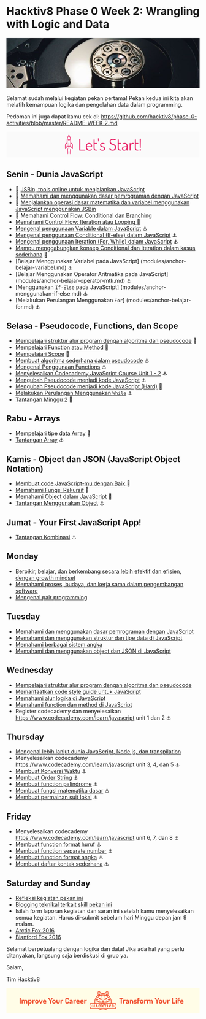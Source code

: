 # Hacktiv8 Phase 0 Week 2: Wrangling with Logic and Data

![Header](assets/header-w2.jpg)

Selamat sudah melalui kegiatan pekan pertama! Pekan kedua ini kita akan melatih kemampuan logika dan pengolahan data dalam programming.

Pedoman ini juga dapat kamu cek di: <https://github.com/hacktiv8/phase-0-activities/blob/master/README-WEEK-2.md>

![Let's start!](assets/start.png)

## Senin - Dunia JavaScript

- :wrench:
[JSBin, tools online untuk menjalankan JavaScript](http://jsbin.com/?js,console)
- :notebook_with_decorative_cover:
[Memahami dan menggunakan dasar pemrograman dengan JavaScript](https://github.com/hacktiv8/phase-0-activities/blob/master/modules/js-first-time.md)
- :notebook_with_decorative_cover:
[Menjalankan operasi dasar matematika dan variabel menggunakan JavaScript menggunakan JSBin](https://github.com/hacktiv8/phase-0-activities/blob/master/modules/js-basics.md)
- :notebook_with_decorative_cover: [Memahami Control Flow: Conditional dan Branching](https://github.com/hacktiv8/phase-0-activities/blob/master/modules/js-basics.md)
-  [Memahami Control Flow: Iteration atau Looping ](https://github.com/hacktiv8/phase-0-activities/blob/master/modules/js-basics.md)
:notebook_with_decorative_cover:
-  [Mengenal penggunaan Variable dalam JavaScript](https://github.com/hacktiv8/phase-0-activities/blob/master/modules/js-basics.md)
:anchor:
-  [Mengenal penggunaan Conditional (If-else) dalam JavaScript](https://github.com/hacktiv8/phase-0-activities/blob/master/modules/js-basics.md)
:anchor:
-  [Mengenal penggunaan Iteration (For, While) dalam JavaScript](https://github.com/hacktiv8/phase-0-activities/blob/master/modules/js-basics.md)
:anchor:
-  [Mampu menggabungkan konsep Conditional dan Iteration dalam kasus sederhana](https://github.com/hacktiv8/phase-0-activities/blob/master/modules/js-basics.md)
:rocket:
-  [Belajar Menggunakan Variabel pada JavaScript] (modules/anchor-belajar-variabel.md)
:anchor:
-  [Belajar Menggunakan Operator Aritmatika pada JavaScript] (modules/anchor-belajar-operator-mtk.md)
:anchor:
-  [Menggunakan `If-Else` pada JavaScript] (modules/anchor-menggunakan-if-else.md)
:anchor:
-  [Melakukan Perulangan Menggunakan `For`] (modules/anchor-belajar-for.md)
:anchor:

## Selasa - Pseudocode, Functions, dan Scope

-  [Mempelajari struktur alur program dengan algoritma dan pseudocode](https://github.com/hacktiv8/phase-0-activities/blob/master/modules/algorithm-pseudocode.md)
:notebook_with_decorative_cover:
-  [Mempelajari Function atau Method](https://github.com/hacktiv8/phase-0-activities/blob/master/modules/js-function-method.md)
:notebook_with_decorative_cover:
-  [Mempelajari Scope](https://github.com/hacktiv8/phase-0-activities/blob/master/modules/js-scope.md)
:notebook_with_decorative_cover:
-  [Membuat algoritma sederhana dalam pseudocode](https://github.com/hacktiv8/phase-0-activities/blob/master/modules/algorithm-pseudocode.md)
:anchor:
-  [Mengenal Penggunaan Functions](https://github.com/hacktiv8/phase-0-activities/blob/master/modules/js-basics.md)
:anchor:
-  [Menyelesaikan Codecademy JavaScript Course Unit 1 - 2](https://github.com/hacktiv8/phase-0-activities/blob/master/modules/js-basics.md)
:anchor:
-  [Mengubah Pseudocode menjadi kode JavaScript](https://github.com/hacktiv8/phase-0-activities/blob/master/modules/algorithm-pseudocode.md)
:anchor:
-  [Mengubah Pseudocode menjadi kode JavaScript (Hard)](https://github.com/hacktiv8/phase-0-activities/blob/master/modules/algorithm-pseudocode.md)
:rocket:
-  [Melakukan Perulangan Menggunakan `While`](modules/anchor-belajar-while.md)
:anchor:
-  [Tantangan Minggu 2](modules/challenge-week2.md)
:rocket:

## Rabu - Arrays
-  [Mempelajari tipe data Array](https://github.com/hacktiv8/phase-0-activities/blob/master/modules/js-array.md)
:notebook_with_decorative_cover:
-  [Tantangan Array](https://github.com/hacktiv8/phase-0-activities/blob/master/modules/algorithm-pseudocode.md)
:anchor:

## Kamis - Object dan JSON (JavaScript Object Notation)
-  [Membuat code JavaScript-mu dengan Baik ](https://github.com/hacktiv8/phase-0-activities/blob/master/modules/js-code-style.md)
:notebook_with_decorative_cover:
-  [Memahami Fungsi Rekursif](https://github.com/hacktiv8/phase-0-activities/blob/master/modules/js-object-json.md)
:notebook_with_decorative_cover:
-  [Memahami Object dalam JavaScript](https://github.com/hacktiv8/phase-0-activities/blob/master/modules/js-object-json.md)
:notebook_with_decorative_cover:
-  [Tantangan Menggunakan Object](https://github.com/hacktiv8/phase-0-activities/blob/master/modules/algorithm-pseudocode.md)
:anchor:

## Jumat - Your First JavaScript App!

-  [Tantangan Kombinasi](https://github.com/hacktiv8/phase-0-activities/blob/master/modules/algorithm-pseudocode.md)
:anchor:


## Monday

-  [Berpikir, belajar, dan berkembang secara lebih efektif dan efisien, dengan growth mindset](https://github.com/hacktiv8/phase-0-activities/blob/master/modules/thinking.md)
-  [Memahami proses, budaya, dan kerja sama dalam pengembangan software](https://github.com/hacktiv8/phase-0-activities/blob/master/modules/software-culture-teamwork.md)
-  [Mengenal pair programming](https://github.com/hacktiv8/phase-0-activities/blob/master/modules/pair-programming.md)


## Tuesday

-  [Memahami dan menggunakan dasar pemrograman dengan JavaScript](https://github.com/hacktiv8/phase-0-activities/blob/master/modules/js-basics.md)
-  [Memahami dan menggunakan struktur dan tipe data di JavaScript](https://github.com/hacktiv8/phase-0-activities/blob/master/modules/js-data.md)
-  [Memahami berbagai sistem angka](https://github.com/hacktiv8/phase-0-activities/blob/master/modules/number-system.md)
-  [Memahami dan menggunakan object dan JSON di JavaScript](https://github.com/hacktiv8/phase-0-activities/blob/master/modules/js-object-json.md)

## Wednesday

-  [Mempelajari struktur alur program dengan algoritma dan pseudocode](https://github.com/hacktiv8/phase-0-activities/blob/master/modules/algorithm-pseudocode.md)
-  [Memanfaatkan code style guide untuk JavaScript](https://github.com/hacktiv8/phase-0-activities/blob/master/modules/js-code-style.md)
-  [Memahami alur logika di JavaScript](https://github.com/hacktiv8/phase-0-activities/blob/master/modules/js-logic.md)
-  [Memahami function dan method di JavaScript](https://github.com/hacktiv8/phase-0-activities/blob/master/modules/js-function-method.md)
-  Register codecademy dan menyelesaikan https://www.codecademy.com/learn/javascript unit 1 dan 2 :anchor:

## Thursday
-  [Mengenal lebih lanjut dunia JavaScript, Node.js, dan transpilation](https://github.com/hacktiv8/phase-0-activities/blob/master/modules/js-world.md)
-  Menyelesaikan codecademy https://www.codecademy.com/learn/javascript unit 3, 4, dan 5  :anchor:
-  [Membuat Konversi Waktu](https://github.com/hacktiv8/phase-0-activities/blob/master/modules/konversi-waktu.md) :anchor:
-  [Membuat Order String](https://github.com/hacktiv8/phase-0-activities/blob/master/modules/order-string.md) :anchor:
-  [Membuat function palindrome](https://github.com/hacktiv8/phase-0-activities/blob/master/modules/palindrome.md) :anchor:
-  [Membuat fungsi matematika dasar](https://github.com/hacktiv8/phase-0-activities/blob/master/modules/math-basics.md) :anchor:
-  [Membuat permainan suit lokal](https://github.com/hacktiv8/phase-0-activities/blob/master/modules/rock-paper-scissors.md) :anchor:

## Friday

-  Menyelesaikan codecademy https://www.codecademy.com/learn/javascript unit 6, 7, dan 8  :anchor:
-  [Membuat function format huruf](https://github.com/hacktiv8/phase-0-activities/blob/master/modules/format-huruf.md) :anchor:
-  [Membuat function separate number](https://github.com/hacktiv8/phase-0-activities/blob/master/modules/separate-number.md) :anchor:
-  [Membuat function format angka](https://github.com/hacktiv8/phase-0-activities/blob/master/modules/format-angka.md) :anchor:
-  [Membuat daftar kontak sederhana](https://github.com/hacktiv8/phase-0-activities/blob/master/modules/contact-list.md) :anchor:

## Saturday and Sunday

-  [Refleksi kegiatan pekan ini](https://github.com/hacktiv8/phase-0-activities/blob/master/modules/reflection.md)
-  [Blogging teknikal terkait skill pekan ini](https://github.com/hacktiv8/phase-0-activities/blob/master/modules/blog.md)
-  Isilah form laporan kegiatan dan saran ini setelah kamu menyelesaikan semua kegiatan. Harus di-submit sebelum hari Minggu depan jam 9 malam.
  - [Arctic Fox 2016](https://airtable.com/shrGG9YTJkEBL7QaG)
  - [Blanford Fox 2016](https://airtable.com/shrZ2Ufijy6400Yea)

Selamat berpetualang dengan logika dan data! Jika ada hal yang perlu ditanyakan, langsung saja berdiskusi di grup ya.

Salam,

Tim Hacktiv8

![Hacktiv8 Banner](assets/banner.png)
